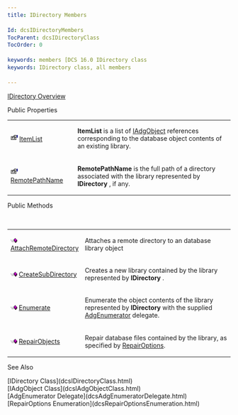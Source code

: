 ```yaml
---
title: IDirectory Members

Id: dcsIDirectoryMembers
TocParent: dcsIDirectoryClass
TocOrder: 0

keywords: members [DCS 16.0 IDirectory class
keywords: IDirectory class, all members

---
```


[IDirectory Overview](dcsIDirectoryClass.html) 

Public Properties
<br />

<table class="dtTABLE" id="table2" x-use-null-cells="x-use-null-cells" style="border-spacing: 0px" cellspacing="0">
          <colgroup span="1">
            <col span="1" style="WIDTH: 30%" />
            <col span="1" style="WIDTH: 70%" />
          </colgroup>
          <tr>
            <td colspan="1" rowspan="1">

<img alt="public property" src="Images/property.bmp" width="16" height="16" border="0" /> [ ItemList](dcsIDirectoryClassItemListProperty.html) 
</td>
            <td colspan="1" rowspan="1">

**ItemList** is a list of [IAdgObject](dcsIAdgObjectClass.html) references corresponding to the database object contents of an existing library.
</td>
          </tr>
          <tr>
            <td colspan="1" rowspan="1">

<img alt="public property" src="Images/property.bmp" width="16" height="16" border="0" /> [ RemotePathName](dcsIDirectoryClassRemotePathNameProperty.html) 
</td>
            <td colspan="1" rowspan="1">

**RemotePathName** is the full path of a directory associated with the library represented by **IDirectory** , if any.
</td>
          </tr>
</table>

Public Methods

<br />

<table class="dtTABLE" id="table3"  style="border-spacing: 0px" cellspacing="0">
          <colgroup span="1">
            <col span="1" style="WIDTH: 30%" />
            <col span="1" style="WIDTH: 70%" />
          </colgroup>
          <tr>
            <td colspan="1" rowspan="1">

<img alt="public property" src="Images/PUBLIC%20METHOD.GIF" x-maintain-ratio="TRUE" width="15" height="11" border="0" /> [ AttachRemoteDirectory](dcsIDirectoryClassAttachRemoteDirectoryMethod.html) 
</td>
            <td colspan="1" rowspan="1">

Attaches a remote directory to an database library object
</td>
          </tr>
          <tr>
            <td colspan="1" rowspan="1">

<img alt="public property" src="Images/PUBLIC%20METHOD.GIF" x-maintain-ratio="TRUE" width="15" height="11" border="0" /> [ CreateSubDirectory](dcsIDirectoryClassCreateSubDirectoryMethod.html) 
</td>
            <td colspan="1" rowspan="1">

Creates a new library contained by the library represented by **IDirectory** .
</td>
          </tr>
          <tr>
            <td colspan="1" rowspan="1">

<img alt="public property" src="Images/PUBLIC%20METHOD.GIF" x-maintain-ratio="TRUE" width="15" height="11" border="0" /> [Enumerate](dcsIDirectoryClassEnumerateMethod.html)
</td>
            <td colspan="1" rowspan="1">

Enumerate the object contents of the library represented by **IDirectory** with the supplied [AdgEnumerator](dcsAdgEnumeratorDelegate.html) delegate.
</td>
          </tr>
          <tr>
            <td colspan="1" rowspan="1">

<img alt="public property" src="Images/PUBLIC%20METHOD.GIF" x-maintain-ratio="TRUE" width="15" height="11" border="0" /> [RepairObjects](dcsIDirectoryClassRepairObjectsMethod.html)
</td>
            <td colspan="1" rowspan="1">

Repair database files contained by the library, as specified by [ RepairOptions](dcsRepairOptionsEnumeration.html).
</td>
          </tr>
</table>

See Also

<dl />
      [IDirectory Class](dcsIDirectoryClass.html)
      <br />
      [IAdgObject Class](dcsIAdgObjectClass.html)
      <br />
      [AdgEnumerator Delegate](dcsAdgEnumeratorDelegate.html)
      <br />
      [RepairOptions Enumeration](dcsRepairOptionsEnumeration.html)

